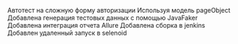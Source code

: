 Автотест на сложную форму авторизации
Используя модель pageObject 
Добавлена генерация тестовых данных с помощью JavaFaker
Добавлена интеграция отчета Allure 
Добавлена сборка в jenkins 
Добавлен удаленный запуск в selenoid


